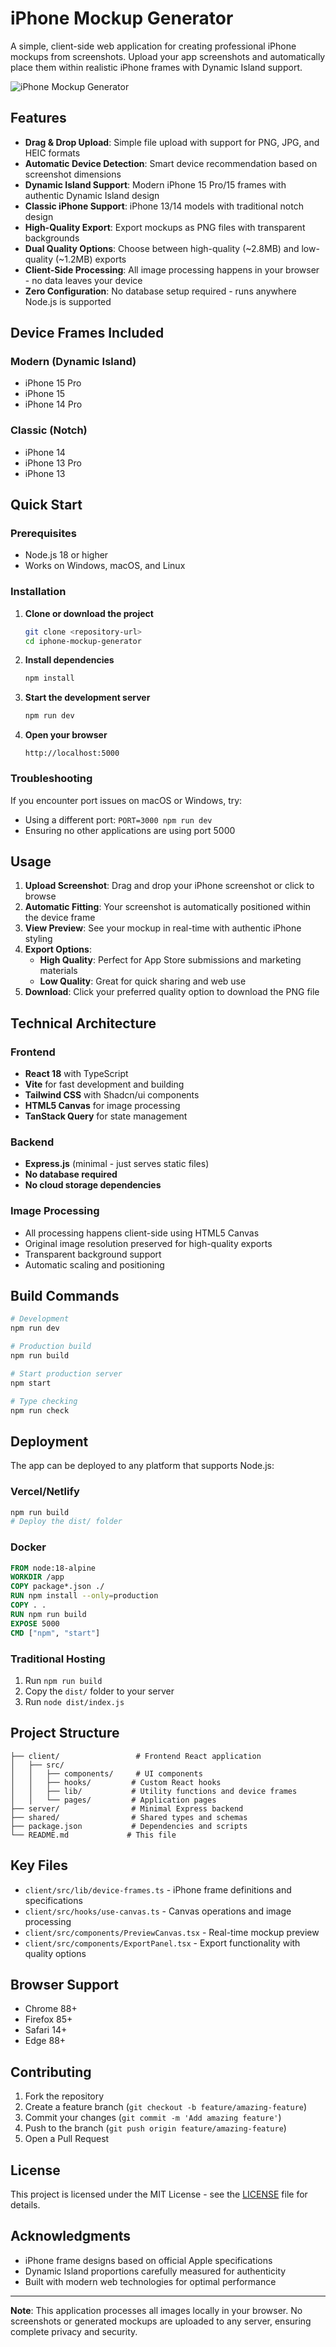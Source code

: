 # iPhone Mockup Generator

A simple, client-side web application for creating professional iPhone mockups from screenshots. Upload your app screenshots and automatically place them within realistic iPhone frames with Dynamic Island support.

![iPhone Mockup Generator](generated-icon.png)

## Features

- **Drag & Drop Upload**: Simple file upload with support for PNG, JPG, and HEIC formats
- **Automatic Device Detection**: Smart device recommendation based on screenshot dimensions
- **Dynamic Island Support**: Modern iPhone 15 Pro/15 frames with authentic Dynamic Island design
- **Classic iPhone Support**: iPhone 13/14 models with traditional notch design
- **High-Quality Export**: Export mockups as PNG files with transparent backgrounds
- **Dual Quality Options**: Choose between high-quality (~2.8MB) and low-quality (~1.2MB) exports
- **Client-Side Processing**: All image processing happens in your browser - no data leaves your device
- **Zero Configuration**: No database setup required - runs anywhere Node.js is supported

## Device Frames Included

### Modern (Dynamic Island)
- iPhone 15 Pro
- iPhone 15
- iPhone 14 Pro

### Classic (Notch)
- iPhone 14
- iPhone 13 Pro
- iPhone 13

## Quick Start

### Prerequisites
- Node.js 18 or higher
- Works on Windows, macOS, and Linux

### Installation

1. **Clone or download the project**
   ```bash
   git clone <repository-url>
   cd iphone-mockup-generator
   ```

2. **Install dependencies**
   ```bash
   npm install
   ```

3. **Start the development server**
   ```bash
   npm run dev
   ```

4. **Open your browser**
   ```
   http://localhost:5000
   ```

### Troubleshooting

If you encounter port issues on macOS or Windows, try:
- Using a different port: `PORT=3000 npm run dev`
- Ensuring no other applications are using port 5000

## Usage

1. **Upload Screenshot**: Drag and drop your iPhone screenshot or click to browse
2. **Automatic Fitting**: Your screenshot is automatically positioned within the device frame
3. **View Preview**: See your mockup in real-time with authentic iPhone styling
4. **Export Options**: 
   - **High Quality**: Perfect for App Store submissions and marketing materials
   - **Low Quality**: Great for quick sharing and web use
5. **Download**: Click your preferred quality option to download the PNG file

## Technical Architecture

### Frontend
- **React 18** with TypeScript
- **Vite** for fast development and building
- **Tailwind CSS** with Shadcn/ui components
- **HTML5 Canvas** for image processing
- **TanStack Query** for state management

### Backend
- **Express.js** (minimal - just serves static files)
- **No database required**
- **No cloud storage dependencies**

### Image Processing
- All processing happens client-side using HTML5 Canvas
- Original image resolution preserved for high-quality exports
- Transparent background support
- Automatic scaling and positioning

## Build Commands

```bash
# Development
npm run dev

# Production build
npm run build

# Start production server
npm start

# Type checking
npm run check
```

## Deployment

The app can be deployed to any platform that supports Node.js:

### Vercel/Netlify
```bash
npm run build
# Deploy the dist/ folder
```

### Docker
```dockerfile
FROM node:18-alpine
WORKDIR /app
COPY package*.json ./
RUN npm install --only=production
COPY . .
RUN npm run build
EXPOSE 5000
CMD ["npm", "start"]
```

### Traditional Hosting
1. Run `npm run build`
2. Copy the `dist/` folder to your server
3. Run `node dist/index.js`

## Project Structure

```
├── client/                 # Frontend React application
│   ├── src/
│   │   ├── components/     # UI components
│   │   ├── hooks/         # Custom React hooks
│   │   ├── lib/           # Utility functions and device frames
│   │   └── pages/         # Application pages
├── server/                # Minimal Express backend
├── shared/                # Shared types and schemas
├── package.json           # Dependencies and scripts
└── README.md             # This file
```

## Key Files

- `client/src/lib/device-frames.ts` - iPhone frame definitions and specifications
- `client/src/hooks/use-canvas.ts` - Canvas operations and image processing
- `client/src/components/PreviewCanvas.tsx` - Real-time mockup preview
- `client/src/components/ExportPanel.tsx` - Export functionality with quality options

## Browser Support

- Chrome 88+
- Firefox 85+
- Safari 14+
- Edge 88+

## Contributing

1. Fork the repository
2. Create a feature branch (`git checkout -b feature/amazing-feature`)
3. Commit your changes (`git commit -m 'Add amazing feature'`)
4. Push to the branch (`git push origin feature/amazing-feature`)
5. Open a Pull Request

## License

This project is licensed under the MIT License - see the [LICENSE](LICENSE) file for details.

## Acknowledgments

- iPhone frame designs based on official Apple specifications
- Dynamic Island proportions carefully measured for authenticity
- Built with modern web technologies for optimal performance

---

**Note**: This application processes all images locally in your browser. No screenshots or generated mockups are uploaded to any server, ensuring complete privacy and security.